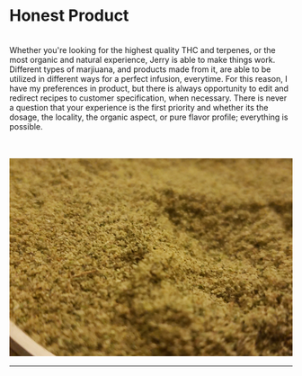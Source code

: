 # **Honest Product**

<br>
Whether you're looking for the highest quality THC and terpenes, or the most organic and natural experience, Jerry is able to make things work. Different types of marjiuana, and products made from it, are able to be utilized in different ways for a perfect infusion, everytime. For this reason, I have my preferences in product, but there is always opportunity to edit and redirect recipes to customer specification, when necessary. There is never a question that your experience is the first priority and whether its the dosage, the locality, the organic aspect, or pure flavor profile; everything is possible.

<br><br>
<img src="images/Keif_HonestP(final).png?raw=true"/>

---
